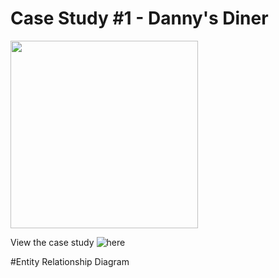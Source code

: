 # Case Study #1 - Danny's Diner

<img src="https://github.com/BhuvanaVengatesan/Danny-s-Diner-SQL-Challenges/assets/172362151/e31bcf7f-71cf-4963-8bfa-41a170d259bc" width="300">

View the case study ![here](https://8weeksqlchallenge.com/case-study-1/)

#Entity Relationship Diagram


